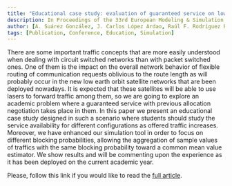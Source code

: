 ```yaml
---
title: "Educational case study: evaluation of guaranteed service on low earth orbit satellite networks"
description: In Proceedings of the 33rd European Modeling & Simulation Symposium (EMSS 2021)
author: [A. Suárez González, J. Carlos López Ardao, Raúl F. Rodríguez Rubio, C. López García, Sergio Herrería Alonso]
tags: [Publication, Conference, Education, Simulation]
---
```


There are some important traffic concepts that are more easily understood when dealing with circuit switched networks than with packet switched ones. One of them is the impact on the overall network behavior of flexible routing of communication requests oblivious to the route length as will probably occur in the new low earth orbit satellite networks that are been deployed nowadays. It is expected that these satellites will be able to use lasers to forward traffic among them, so we are going to explore an academic problem where a guaranteed service with previous allocation negotiation takes place in them. In this paper we present an educational case study designed in such a scenario where students should study the service availability for different configurations as offered traffic increases. Moreover, we have enhanced our simulation tool in order to focus on different blocking probabilities, allowing the aggregation of sample values of traffics with the same blocking probability toward a common mean value estimator. We show results and will be commenting upon the experience as it has been deployed on the current academic year.

Please, follow this link if you would like to read the [full article](/assets/pdf/emss21-educational.pdf).
